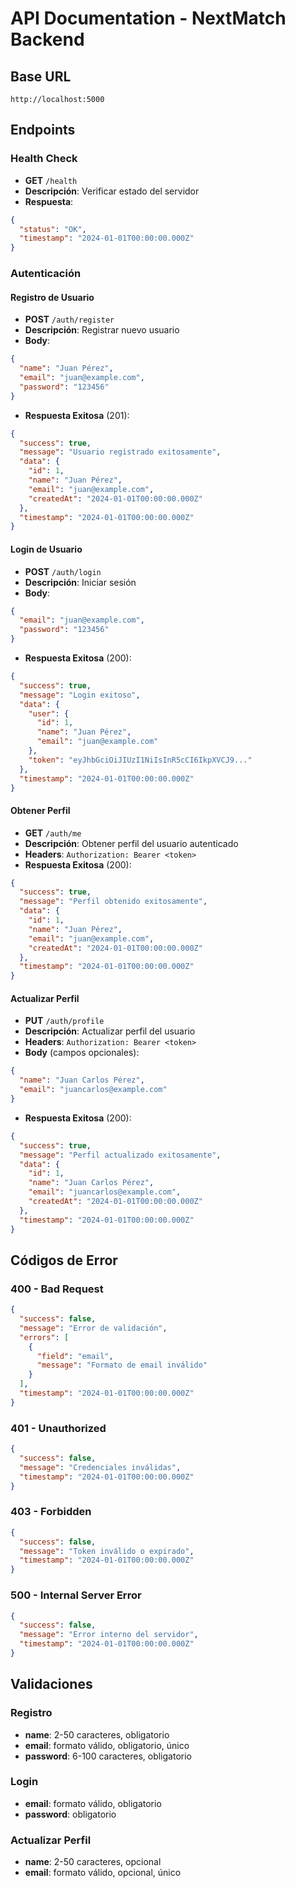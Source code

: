 # API Documentation - NextMatch Backend

## Base URL
```
http://localhost:5000
```

## Endpoints

### Health Check
- **GET** `/health`
- **Descripción**: Verificar estado del servidor
- **Respuesta**:
```json
{
  "status": "OK",
  "timestamp": "2024-01-01T00:00:00.000Z"
}
```

### Autenticación

#### Registro de Usuario
- **POST** `/auth/register`
- **Descripción**: Registrar nuevo usuario
- **Body**:
```json
{
  "name": "Juan Pérez",
  "email": "juan@example.com",
  "password": "123456"
}
```
- **Respuesta Exitosa** (201):
```json
{
  "success": true,
  "message": "Usuario registrado exitosamente",
  "data": {
    "id": 1,
    "name": "Juan Pérez",
    "email": "juan@example.com",
    "createdAt": "2024-01-01T00:00:00.000Z"
  },
  "timestamp": "2024-01-01T00:00:00.000Z"
}
```

#### Login de Usuario
- **POST** `/auth/login`
- **Descripción**: Iniciar sesión
- **Body**:
```json
{
  "email": "juan@example.com",
  "password": "123456"
}
```
- **Respuesta Exitosa** (200):
```json
{
  "success": true,
  "message": "Login exitoso",
  "data": {
    "user": {
      "id": 1,
      "name": "Juan Pérez",
      "email": "juan@example.com"
    },
    "token": "eyJhbGciOiJIUzI1NiIsInR5cCI6IkpXVCJ9..."
  },
  "timestamp": "2024-01-01T00:00:00.000Z"
}
```

#### Obtener Perfil
- **GET** `/auth/me`
- **Descripción**: Obtener perfil del usuario autenticado
- **Headers**: `Authorization: Bearer <token>`
- **Respuesta Exitosa** (200):
```json
{
  "success": true,
  "message": "Perfil obtenido exitosamente",
  "data": {
    "id": 1,
    "name": "Juan Pérez",
    "email": "juan@example.com",
    "createdAt": "2024-01-01T00:00:00.000Z"
  },
  "timestamp": "2024-01-01T00:00:00.000Z"
}
```

#### Actualizar Perfil
- **PUT** `/auth/profile`
- **Descripción**: Actualizar perfil del usuario
- **Headers**: `Authorization: Bearer <token>`
- **Body** (campos opcionales):
```json
{
  "name": "Juan Carlos Pérez",
  "email": "juancarlos@example.com"
}
```
- **Respuesta Exitosa** (200):
```json
{
  "success": true,
  "message": "Perfil actualizado exitosamente",
  "data": {
    "id": 1,
    "name": "Juan Carlos Pérez",
    "email": "juancarlos@example.com",
    "createdAt": "2024-01-01T00:00:00.000Z"
  },
  "timestamp": "2024-01-01T00:00:00.000Z"
}
```

## Códigos de Error

### 400 - Bad Request
```json
{
  "success": false,
  "message": "Error de validación",
  "errors": [
    {
      "field": "email",
      "message": "Formato de email inválido"
    }
  ],
  "timestamp": "2024-01-01T00:00:00.000Z"
}
```

### 401 - Unauthorized
```json
{
  "success": false,
  "message": "Credenciales inválidas",
  "timestamp": "2024-01-01T00:00:00.000Z"
}
```

### 403 - Forbidden
```json
{
  "success": false,
  "message": "Token inválido o expirado",
  "timestamp": "2024-01-01T00:00:00.000Z"
}
```

### 500 - Internal Server Error
```json
{
  "success": false,
  "message": "Error interno del servidor",
  "timestamp": "2024-01-01T00:00:00.000Z"
}
```

## Validaciones

### Registro
- **name**: 2-50 caracteres, obligatorio
- **email**: formato válido, obligatorio, único
- **password**: 6-100 caracteres, obligatorio

### Login
- **email**: formato válido, obligatorio
- **password**: obligatorio

### Actualizar Perfil
- **name**: 2-50 caracteres, opcional
- **email**: formato válido, opcional, único

